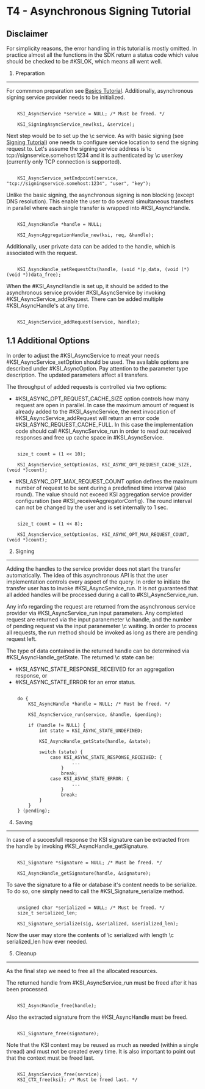 T4 - Asynchronous Signing Tutorial
==================================

Disclaimer
----------

For simplicity reasons, the error handling in this tutorial is mostly omitted.
In practice almost all the functions in the SDK return a status code which
value should be checked to be #KSI_OK, which means all went well.

1. Preparation
--------------

For commmon preparation see [Basics Tutorial](tutorial/t0_basics.md).
Additionally, asynchronous signing service provider needs to be initialized. 

~~~~~~~~~~{.c}

	KSI_AsyncService *service = NULL; /* Must be freed. */

	KSI_SigningAsyncService_new(ksi, &service);

~~~~~~~~~~

Next step would be to set up the \c service. As with basic signing 
(see [Signing Tutorial](tutorial/t1_signing.md)) one needs to
configure service location to send the signing request to. Let's assume the 
signing service address is \c tcp://signservice.somehost:1234 and it is 
authenticated by \c user:key (currently only TCP connection is supported). 

~~~~~~~~~~{.c}

	KSI_AsyncService_setEndpoint(service, "tcp://signingservice.somehost:1234", "user", "key");

~~~~~~~~~~

Unlike the basic signing, 
the asynchronous signing is non blocking (except DNS resolution). This enable 
the user to do several simultaneous transfers in parallel where each single 
transfer is wrapped into #KSI_AsyncHandle.

~~~~~~~~~~{.c}

	KSI_AsyncHandle *handle = NULL;

	KSI_AsyncAggregationHandle_new(ksi, req, &handle);

~~~~~~~~~~

Additionally, user private data can be added to the handle, which is 
associated with the request.

~~~~~~~~~~{.c}

	KSI_AsyncHandle_setRequestCtx(handle, (void *)p_data, (void (*)(void *))data_free);

~~~~~~~~~~

When the #KSI_AsyncHandle is set up, it should be added to the asynchronous
service provider #KSI_AsyncService by invoking #KSI_AsyncService_addRequest. 
There can be added multiple #KSI_AsyncHandle's at any time. 

~~~~~~~~~~{.c}

	KSI_AsyncService_addRequest(service, handle);

~~~~~~~~~~

1.1 Additional Options
----------------------

In order to adjust the #KSI_AsyncService to meat your needs #KSI_AsyncService_setOption 
should be used. The available options are described under #KSI_AsyncOption. Pay 
attention to the parameter type description. The updated parameters affect all 
transfers. 

The throughput of added requests is controlled via two options:
- #KSI_ASYNC_OPT_REQUEST_CACHE_SIZE option controls how many request are 
open in parallel. In case the maximum amount of request is already added to 
the #KSI_AsyncService, the next invocation of #KSI_AsyncService_addRequest will
return an error code #KSI_ASYNC_REQUEST_CACHE_FULL. In this case the 
implementation code should call #KSI_AsyncService_run in order to read out 
received responses and free up cache space in #KSI_AsyncService.

~~~~~~~~~~{.c}

	size_t count = (1 << 10);

	KSI_AsyncService_setOption(as, KSI_ASYNC_OPT_REQUEST_CACHE_SIZE, (void *)count);

~~~~~~~~~~

- #KSI_ASYNC_OPT_MAX_REQUEST_COUNT option defines the maximum number of request 
to be sent during a predefined time interval (also round). The value should not 
exceed KSI aggregation service provider configuration (see #KSI_receiveAggregatorConfig). 
The round interval can not be changed by the user and is set internally to 1 sec.

~~~~~~~~~~{.c}

	size_t count = (1 << 8);

	KSI_AsyncService_setOption(as, KSI_ASYNC_OPT_MAX_REQUEST_COUNT, (void *)count);

~~~~~~~~~~

2. Signing
----------

Adding the handles to the service provider does not start the transfer 
automatically. The idea of this asynchronous API is that the user 
implementation controls every aspect of the query. In order to initiate 
the transfer user has to invoke #KSI_AsyncService_run. It is not guaranteed 
that all added handles will be processed during a call to #KSI_AsyncService_run.

Any info regarding the request are returned from the asynchronous service 
provider via #KSI_AsyncService_run input parameters. Any completed request 
are returned via the input paranemeter \c handle, and the number of pending 
request via the input paranemeter \c waiting. In order to process all 
requests, the run method should be invoked as long as there are pending 
request left.

The type of data contained in the returned handle can be determined 
via #KSI_AsyncHandle_getState. The returned \c state can be:
- #KSI_ASYNC_STATE_RESPONSE_RECEIVED for an aggregation response, or
- #KSI_ASYNC_STATE_ERROR for an error status. 

~~~~~~~~~~{.c}

	do {
		KSI_AsyncHandle *handle = NULL; /* Must be freed. */

		KSI_AsyncService_run(service, &handle, &pending);

		if (handle != NULL) {
			int state = KSI_ASYNC_STATE_UNDEFINED;

			KSI_AsyncHandle_getState(handle, &state);

			switch (state) {
				case KSI_ASYNC_STATE_RESPONSE_RECEIVED: {
						...
					}
					break;
				case KSI_ASYNC_STATE_ERROR: {
						...
					}
					break;
			}
		}
	} (pending);

~~~~~~~~~~

4. Saving
---------

In case of a succesfull response the KSI signature can be extracted from 
the handle by invoking #KSI_AsyncHandle_getSignature.

~~~~~~~~~~{.c}

	KSI_Signature *signature = NULL; /* Must be freed. */

	KSI_AsyncHandle_getSignature(handle, &signature);

~~~~~~~~~~

To save the signature to a file or database it's content needs to be serialize.
To do so, one simply need to call the #KSI_Signature_serialize method.

~~~~~~~~~~{.c}

	unsigned char *serialized = NULL; /* Must be freed. */
	size_t serialized_len;

	KSI_Signature_serialize(sig, &serialized, &serialized_len);

~~~~~~~~~~

Now the user may store the contents of \c serialized with length 
\c serialized_len how ever needed.

5. Cleanup
----------

As the final step we need to free all the allocated resources. 

The returned handle from #KSI_AsyncService_run must be freed after it has been
processed.

~~~~~~~~~~{.c}

	KSI_AsyncHandle_free(handle);

~~~~~~~~~~

Also the extracted signature from the #KSI_AsyncHandle must be freed.

~~~~~~~~~~{.c}

	KSI_Signature_free(signature);

~~~~~~~~~~

Note that the KSI context may be reused as much as needed (within a single 
thread) and must not be created every time. It is also important to point out 
that the context must be freed last.

~~~~~~~~~~{.c}

	KSI_AsyncService_free(service);
	KSI_CTX_free(ksi); /* Must be freed last. */

~~~~~~~~~~
